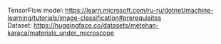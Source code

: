 TensorFlow model: https://learn.microsoft.com/ru-ru/dotnet/machine-learning/tutorials/image-classification#prerequisites \
Dataset: https://huggingface.co/datasets/metehan-karaca/materials_under_microscope
